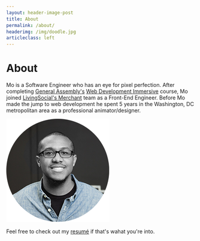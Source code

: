 ```yaml
---
layout: header-image-post
title: About
permalink: /about/
headerimg: /img/doodle.jpg
articleclass: left
---
```

# About
Mo is a Software Engineer who has an eye for pixel perfection. After completing [General Assembly's](https://generalassemb.ly) [Web Development Immersive](https://generalassemb.ly/education/web-development-immersive) course, Mo joined [LivingSocial's Merchant](https://merchant.livingsocial.com/welcome) team as a Front-End Engineer. Before Mo made the jump to web development he spent 5 years in the Washington, DC metropolitan area as a professional animator/designer.

<img src="/img/headshot.png">

Feel free to check out my <a href="/resume/lindo.pdf" target="_blank">resumé</a> if that's wahat you're into.
